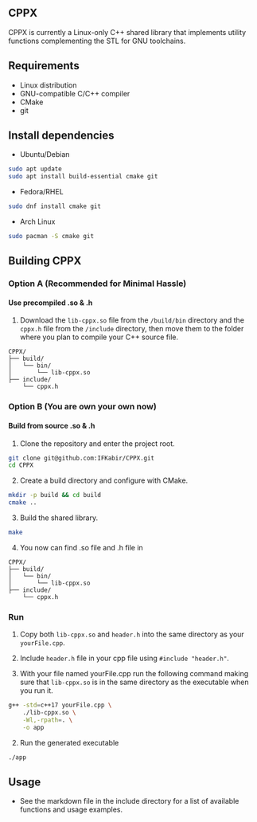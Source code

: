 ## CPPX

CPPX is currently a Linux-only C++ shared library that implements utility functions complementing the STL for GNU toolchains.

## Requirements

- Linux distribution
- GNU-compatible C/C++ compiler
- CMake
- git

## Install dependencies

- Ubuntu/Debian

```bash
sudo apt update
sudo apt install build-essential cmake git
```

- Fedora/RHEL

```bash
sudo dnf install cmake git
```

- Arch Linux

```bash
sudo pacman -S cmake git
```

## Building CPPX
### Option A (Recommended for Minimal Hassle)
#### Use precompiled .so & .h

1. Download the `lib-cppx.so` file from the `/build/bin` directory and the `cppx.h` file from the `/include` directory, then move them to the folder where you plan to compile your C++ source file.

```
CPPX/
├── build/
│   └── bin/
│       └── lib-cppx.so
├── include/
    └── cppx.h
```
### Option B (You are own your own now)
#### Build from source .so & .h

1. Clone the repository and enter the project root.

```bash
git clone git@github.com:IFKabir/CPPX.git
cd CPPX
```

2. Create a build directory and configure with CMake.

```bash
mkdir -p build && cd build
cmake ..
```

3. Build the shared library.

```bash
make
```

4. You now can find .so file and .h file in

```
CPPX/
├── build/
│   └── bin/
│       └── lib-cppx.so
├── include/
    └── cppx.h
```

### Run

1. Copy both `lib-cppx.so` and `header.h` into the same directory as your `yourFile.cpp`.

2. Include `header.h` file in your cpp file using `#include "header.h"`.

3. With your file named yourFile.cpp run the following command making sure that `lib-cppx.so` is in the same directory as the executable when you run it.

```bash
g++ -std=c++17 yourFile.cpp \
    ./lib-cppx.so \
    -Wl,-rpath=. \
    -o app
```

2. Run the generated executable

```bash
./app
```

## Usage

- See the markdown file in the include directory for a list of available functions and usage examples.
